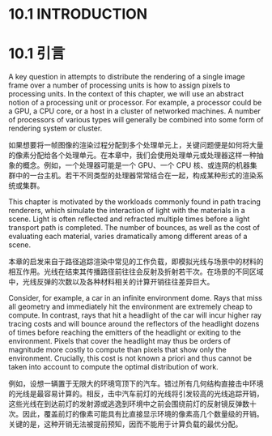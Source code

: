 # 10.1 INTRODUCTION
# 10.1 引言

A key question in attempts to distribute the rendering of a single image frame over a number of processing units is how to assign pixels to processing units. In the context of this chapter, we will use an abstract notion of a processing unit or processor. For example, a processor could be a GPU, a CPU core, or a host in a cluster of networked machines. A number of processors of various types will generally be combined into some form of rendering system or cluster.

如果想要将一帧图像的渲染过程分配到多个处理单元上，关键问题便是如何将大量的像素分配给各个处理单元。在本章中，我们会使用处理单元或处理器这样一种抽象的概念。例如，一个处理器可能是一个 GPU、一个 CPU 核、或连网的机器集群中的一台主机。若干不同类型的处理器常常结合在一起，构成某种形式的渲染系统或集群。

This chapter is motivated by the workloads commonly found in path tracing renderers, which simulate the interaction of light with the materials in a scene. Light is often reflected and refracted multiple times before a light transport path is completed. The number of bounces, as well as the cost of evaluating each material, varies dramatically among different areas of a scene.

本章的启发来自于路径追踪渲染中常见的工作负载，即模拟光线与场景中的材料的相互作用。光线在结束其传播路径前往往会反射及折射若干次。在场景的不同区域中，光线反弹的次数以及各种材料相关的计算开销往往差异巨大。

Consider, for example, a car in an infinite environment dome. Rays that miss all geometry and immediately hit the environment are extremely cheap to compute. In contrast, rays that hit a headlight of the car will incur higher ray tracing costs and will bounce around the reflectors of the headlight dozens of times before reaching the emitters of the headlight or exiting to the environment. Pixels that cover the headlight may thus be orders of magnitude more costly to compute than pixels that show only the environment. Crucially, this cost is not known a priori and thus cannot be taken into account to compute the optimal distribution of work.

例如，设想一辆置于无限大的环境穹顶下的汽车。错过所有几何结构直接击中环境的光线是最容易计算的。相反，击中汽车前灯的光线将引发较高的光线追踪开销，这些光线在到达前灯的发射源或逃逸到环境中之前会围绕前灯的反射镜反弹数十次。因此，覆盖前灯的像素可能具有比直接显示环境的像素高几个数量级的开销。关键的是，这种开销无法被提前预知，因而不能用于计算负载的最优分配。
